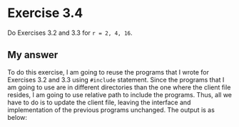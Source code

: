 # Exercise 3.4

Do Exercises 3.2 and 3.3 for `r = 2, 4, 16`.

## My answer

To do this exercise, I am going to reuse the programs that I wrote for Exercises 3.2 and 3.3 using `#include` statement. Since the programs that I am going to use are in different directories than the one where the client file resides, I am going to use relative path to include the programs. Thus, all we have to do is to update the client file, leaving the interface and implementation of the previous programs unchanged. The output is as below:
